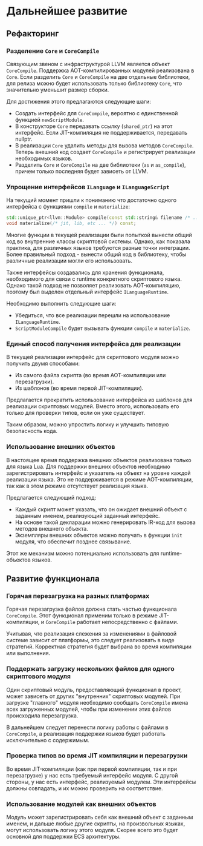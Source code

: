 Дальнейшее развитие
===================

Рефакторинг
-----------

### Разделение `Core` и `CoreCompile`

Связующим звеном с инфраструктурой LLVM является объект `CoreCompile`. Поддержка
AOT-компилированных модулей реализована в `Core`. Если разделить `Core` и
`CoreCompile` на две отдельные библиотеки, для релиза можно будет использовать
только библиотеку `Core`, что значительно уменьшит размер сборки.

Для достижения этого предлагаются следующие шаги:

- Создать интерфейс для `CoreCompile`, вероятно с единственной функцией
`newScriptModule`.
- В конструкторе `Core` передавать ссылку (`shared_ptr`) на этот интерфейс. Если
JIT-компиляция не поддерживается, передавать nullptr.
- В реализации `Core` удалить методы для вызова методов `CoreCompile`. Теперь
внешний код создает `CoreCompile` и регистрирует реализации необходимых языков.
- Разделить `Core` и `CoreCompile` на две библиотеки (`as` и `as_compile`),
причем только последняя будет зависеть от LLVM.

### Упрощение интерфейсов `ILanguage` и `ILanguageScript`

На текущий момент пришли к пониманию что достаточно одного интерфейса с
функциями `compile` и `materialize`:
```c++
std::unique_ptr<llvm::Module> compile(const std::string& filename /* ... */) const;
void materialize(/* jit, lib, etc ... */) const;
```

Многие функции в текущей реализации были попыткой вынести общий код во
внутренние классы скриптовой системы. Однако, как показала практика, для
различных языков требуются разные точки интеграции. Более правильный подход -
вынести общий код в библиотеку, чтобы различные реализации могли его
использовать.

Также интерфейсы создавались для хранения функционала, необходимого для связи с
runtime конкретного скриптового языка. Однако такой подход не позволяет
реализовать AOT-компиляцию, поэтому был выделен отдельный интерфейс
`ILanguageRuntime`.

Необходимо выполнить следующие шаги:

- Убедиться, что все реализации перешли на использование `ILanguageRuntime`.
- `ScriptModuleCompile` будет вызывать функции `compile` и `materialize`.

### Единый способ получения интерфейса для реализации

В текущей реализации интерфейс для скриптового модуля можно получить двумя
способами:

- Из самого файла скрипта (во время AOT-компиляции или перезагрузки).
- Из шаблонов (во время первой JIT-компиляции).

Предлагается прекратить использование интерфейса из шаблонов для реализации
скриптовых модулей. Вместо этого, использовать его только для проверки типов,
если он уже существует.

Таким образом, можно упростить логику и улучшить типовую безопасность кода.

### Использование внешних объектов

В настоящее время поддержка внешних объектов реализована только для языка Lua.
Для поддержки внешних объектов необходимо зарегистрировать интерфейс и указатель
на объект на уровне каждой реализации языка. Это не поддерживается в режиме
AOT-компиляции, так как в этом режиме отсутствует реализация языка.

Предлагается следующий подход:

- Каждый скрипт может указать, что он ожидает внешний объект с заданным именем,
реализующий заданный интерфейс.
- На основе такой декларации можно генерировать IR-код для вызова методов
внешнего объекта.
- Экземпляры внешних объектов можно получать в функции `init` модуля, что
обеспечит позднее связывание.

Этот же механизм можно потенциально использовать для runtime-объектов языков.


Развитие функционала
--------------------

### Горячая перезагрузка на разных платформах

Горячая перезагрузка файлов должна стать частью функционала `CoreCompile`. Этот
функционал применим только в режиме JIT-компиляции, и `CoreCompile` работает
непосредственно с файлами.

Учитывая, что реализация слежения за изменениями в файловой системе зависит от
платформы, это следует реализовать в виде стратегий. Корректная стратегия будет
выбрана во время компиляции или выполнения.

### Поддержать загрузку нескольких файлов для одного скриптового модуля

Один скриптовый модуль, предоставляющий функционал в проект, может зависеть от
других "внутренних" скриптовых модулей. При загрузке "главного" модуля
необходимо сообщать `CoreCompile` имена всех загруженных модулей, чтобы при
изменении этих файлов происходила перезагрузка.

В дальнейшем следует перенести логику работы с файлами в `CoreCompile`, а
реализация поддержки языков будет работать исключительно с содержимым.

### Проверка типов во время JIT компиляции и перезагрузки

Во время JIT-компиляции (как при первой компиляции, так и при перезагрузке) у
нас есть требуемый интерфейс модуля. С другой стороны, у нас есть интерфейс,
реализуемый модулем. Эти интерфейсы должны совпадать, и их можно проверить на
соответствие.

### Использование модулей как внешних объектов

Модуль может зарегистрировать себя как внешний объект с заданным именем, и
дальше любые другие скрипты, на произвольных языках, могут использовать логику
этого модуля. Скорее всего это будет основной для поддержки ECS архитектуры.
